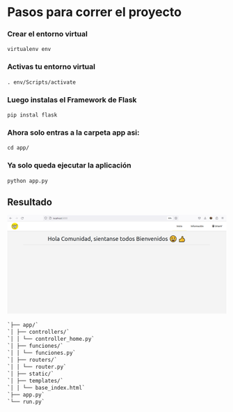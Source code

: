 # Pasos para correr el proyecto

### Crear el entorno virtual

    virtualenv env

### Activas tu entorno virtual

    . env/Scripts/activate

### Luego instalas el Framework de Flask

    pip instal flask

### Ahora solo entras a la carpeta app asi:

    cd app/

### Ya solo queda ejecutar la aplicación

    python app.py

## Resultado

![](https://raw.githubusercontent.com/urian121/imagenes-proyectos-github/master/portada-estructura-proyecto-python-flask.PNG)
    
    `├── app/`
    `│ ├── controllers/`
    `│ │ └── controller_home.py`
    `│ ├── funciones/`
    `│ │ └── funciones.py`
    `│ ├── routers/`
    `│ │ └── router.py`
    `│ ├── static/`
    `│ ├── templates/`
    `│ │ └── base_index.html`
    `├── app.py`
    `└── run.py`
